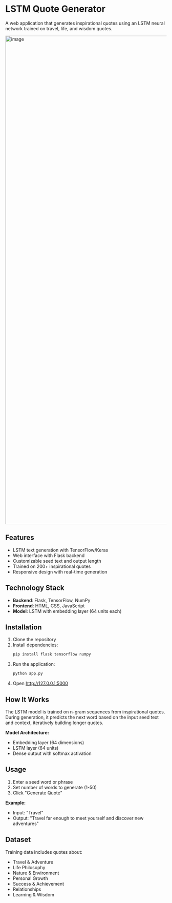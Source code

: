 # LSTM Quote Generator

A web application that generates inspirational quotes using an LSTM neural network trained on travel, life, and wisdom quotes.

<img width="2846" height="1525" alt="image" src="https://github.com/user-attachments/assets/936b67b7-3bc1-4ace-802d-ea6afcd7ff45" />

## Features

- LSTM text generation with TensorFlow/Keras
- Web interface with Flask backend
- Customizable seed text and output length
- Trained on 200+ inspirational quotes
- Responsive design with real-time generation

## Technology Stack

- **Backend**: Flask, TensorFlow, NumPy
- **Frontend**: HTML, CSS, JavaScript
- **Model**: LSTM with embedding layer (64 units each)

## Installation

1. Clone the repository
2. Install dependencies:
   ```bash
   pip install flask tensorflow numpy
   ```
3. Run the application:
   ```bash
   python app.py
   ```
4. Open http://127.0.0.1:5000

## How It Works

The LSTM model is trained on n-gram sequences from inspirational quotes. During generation, it predicts the next word based on the input seed text and context, iteratively building longer quotes.

**Model Architecture:**
- Embedding layer (64 dimensions)
- LSTM layer (64 units)  
- Dense output with softmax activation

## Usage

1. Enter a seed word or phrase
2. Set number of words to generate (1-50)
3. Click "Generate Quote"

**Example:**
- Input: "Travel" 
- Output: "Travel far enough to meet yourself and discover new adventures"

## Dataset

Training data includes quotes about:
- Travel & Adventure
- Life Philosophy  
- Nature & Environment
- Personal Growth
- Success & Achievement
- Relationships
- Learning & Wisdom
